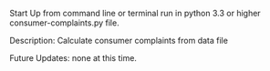 Start Up
from command line or terminal run in python 3.3 or higher consumer-complaints.py file.


Description:
Calculate consumer complaints from data file


Future Updates:
none at this time.

